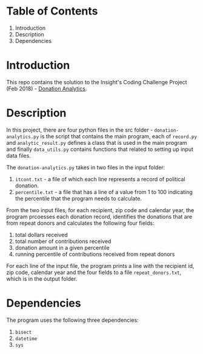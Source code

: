 # Table of Contents
1. Introduction
2. Description
3. Dependencies

# Introduction
This repo contains the solution to the Insight's Coding Challenge Project (Feb 2018) - [Donation Analytics](https://github.com/InsightDataScience/donation-analytics).

# Description
In this project, there are four python files in the src folder - `donation-analytics.py` is the script that contains the main program, each of `record.py` and `analytic_result.py` defines a class that is used in the main program and finally `data_utils.py` contains functions that related to setting up input data files. 

The `donation-analytics.py` takes in two files in the input folder:
1. `itcont.txt` - a file of which each line represents a record of political donation.
2. `percentile.txt` - a file that has a line of a value from 1 to 100 indicating the percentile that the program needs to calculate.

From the two input files, for each recipient, zip code and calendar year, the program prcoesses each donation record, identifies the donations that are from repeat donors and calculates the following four fields:
1. total dollars received
2. total number of contributions received
3. donation amount in a given percentile
4. running percentile of contributions received from repeat donors

For each line of the input file, the program prints a line with the recipient id, zip code, calendar year and the four fields to a file `repeat_donors.txt`, which is in the output folder.

# Dependencies
The program uses the following three dependencies:
1. `bisect`
2. `datetime`
3. `sys`
